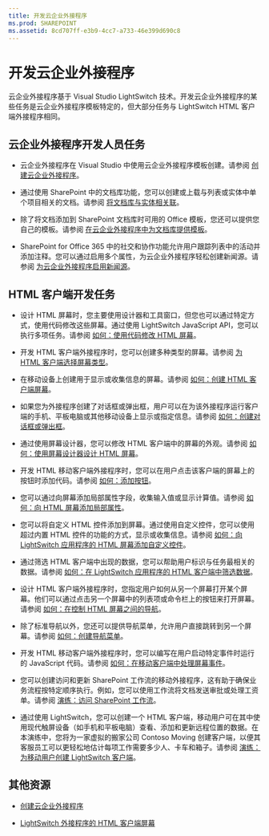 ```yaml
---
title: 开发云企业外接程序
ms.prod: SHAREPOINT
ms.assetid: 8cd707ff-e3b9-4cc7-a733-46e399d690c8
---
```



# 开发云企业外接程序
云企业外接程序基于 Visual Studio LightSwitch 技术。开发云企业外接程序的某些任务是云企业外接程序模板特定的，但大部分任务与 LightSwitch HTML 客户端外接程序相同。
## 云企业外接程序开发人员任务


- 云企业外接程序在 Visual Studio 中使用云企业外接程序模板创建。请参阅 [创建云企业外接程序](create-a-cloud-business-add-in.md)。


- 通过使用 SharePoint 中的文档库功能，您可以创建或上载与列表或实体中单个项目相关的文档。请参阅 [将文档库与实体相关联](associate-a-document-library-with-an-entity.md)。


- 除了将文档添加到 SharePoint 文档库时可用的 Office 模板，您还可以提供您自己的模板。请参阅 [在云企业外接程序中为文档库提供模板](provide-a-template-for-a-document-library-in-a-cloud-business-add-in.md)。


- SharePoint for Office 365 中的社交和协作功能允许用户跟踪列表中的活动并添加注释。您可以通过启用多个属性，为云企业外接程序轻松创建新闻源。请参阅 [为云企业外接程序启用新闻源](enable-a-newsfeed-for-a-cloud-business-add-in.md)。



## HTML 客户端开发任务


- 设计 HTML 屏幕时，您主要使用设计器和工具窗口，但您也可以通过特定方式，使用代码修改这些屏幕。通过使用 LightSwitch JavaScript API，您可以执行多项任务。请参阅 [如何：使用代码修改 HTML 屏幕](http://msdn.microsoft.com/zh-cn/library/jj733572.aspx#fbid=Rxm5cTOZ_Ny)。


- 开发 HTML 客户端外接程序时，您可以创建多种类型的屏幕。请参阅 [为 HTML 客户端选择屏幕类型](http://msdn.microsoft.com/zh-cn/library/jj713590.aspx)。


- 在移动设备上创建用于显示或收集信息的屏幕。请参阅 [如何：创建 HTML 客户端屏幕](http://msdn.microsoft.com/zh-cn/library/jj713589.aspx)。


- 如果您为外接程序创建了对话框或弹出框，用户可以在为该外接程序运行客户端的手机、平板电脑或其他移动设备上显示或指定信息。请参阅 [如何：创建对话框或弹出框](http://msdn.microsoft.com/zh-cn/library/jj713587.aspx)。


- 通过使用屏幕设计器，您可以修改 HTML 客户端中的屏幕的外观。请参阅 [如何：使用屏幕设计器设计 HTML 屏幕](http://msdn.microsoft.com/zh-cn/library/jj733575.aspx#fbid=Rxm5cTOZ_Ny)。


- 开发 HTML 移动客户端外接程序时，您可以在用户点击该客户端的屏幕上的按钮时添加代码。请参阅 [如何：添加按钮](http://msdn.microsoft.com/zh-cn/library/jj733573.aspx)。


- 您可以通过向屏幕添加局部属性字段，收集输入值或显示计算值。请参阅 [如何：向 HTML 屏幕添加局部属性](http://msdn.microsoft.com/zh-cn/library/jj733571.aspx#fbid=Rxm5cTOZ_Ny)。


- 您可以将自定义 HTML 控件添加到屏幕。通过使用自定义控件，您可以使用超过内置 HTML 控件的功能的方式，显示或收集信息。请参阅 [如何：向 LightSwitch 应用程序的 HTML 屏幕添加自定义控件](http://msdn.microsoft.com/zh-cn/library/jj733569.aspx#fbid=Rxm5cTOZ_Ny)。


- 通过筛选 HTML 客户端中出现的数据，您可以帮助用户标识与任务最相关的数据。请参阅 [如何：在 LightSwitch 应用程序的 HTML 客户端中筛选数据](http://msdn.microsoft.com/zh-cn/library/jj733574.aspx#fbid=Rxm5cTOZ_Ny)。


- 设计 HTML 客户端外接程序时，您指定用户如何从另一个屏幕打开某个屏幕。他们可以通过点击另一个屏幕中的列表项或命令栏上的按钮来打开屏幕。请参阅 [如何：在控制 HTML 屏幕之间的导航](http://msdn.microsoft.com/zh-cn/library/jj733570.aspx)。


- 除了标准导航以外，您还可以提供导航菜单，允许用户直接跳转到另一个屏幕。请参阅 [如何：创建导航菜单](http://msdn.microsoft.com/zh-cn/library/dn546744.aspx)。


- 开发 HTML 移动客户端外接程序时，您可以编写在用户启动特定事件时运行的 JavaScript 代码。请参阅 [如何：在移动客户端中处理屏幕事件](http://msdn.microsoft.com/zh-cn/library/jj863131.aspx)。


- 您可以创建访问和更新 SharePoint 工作流的移动外接程序，这有助于确保业务流程按特定顺序执行。例如，您可以使用工作流将文档发送审批或处理工资单。请参阅 [演练：访问 SharePoint 工作流](http://msdn.microsoft.com/zh-cn/library/dn282437.aspx)。


- 通过使用 LightSwitch，您可以创建一个 HTML 客户端，移动用户可在其中使用现代触屏设备（如手机和平板电脑）查看、添加和更新远程位置的数据。在本演练中，您将为一家虚拟的搬家公司 Contoso Moving 创建客户端，以便其客服员工可以更轻松地估计每项工作需要多少人、卡车和箱子。请参阅 [演练：为移动用户创建 LightSwitch 客户端](http://msdn.microsoft.com/zh-cn/library/jj674624.aspx)。



## 其他资源
<a name="bk_addresources"> </a>


-  [创建云企业外接程序](create-cloud-business-add-ins.md)


-  [LightSwitch 外接程序的 HTML 客户端屏幕](http://msdn.microsoft.com/zh-cn/library/jj674623.aspx)



